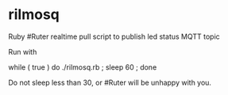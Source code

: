 rilmosq
=======

Ruby #Ruter realtime pull script to publish led status MQTT topic

Run with 

while ( true ) do ./rilmosq.rb ; sleep 60 ; done

Do not sleep less than 30, or #Ruter will be unhappy with you.



